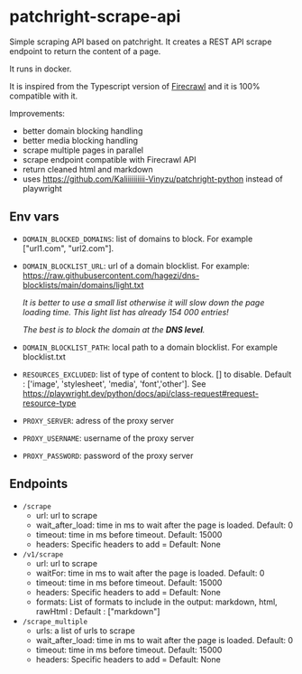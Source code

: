 # patchright-scrape-api

Simple scraping API based on patchright.
It creates a REST API scrape endpoint to return the content of a page.

It runs in docker.

It is inspired from the Typescript version of [Firecrawl](https://github.com/mendableai/firecrawl/tree/main/apps/playwright-service-ts) and it is 100% compatible with it.

Improvements:
* better domain blocking handling
* better media blocking handling
* scrape multiple pages in parallel
* scrape endpoint compatible with Firecrawl API
* return cleaned html and markdown
* uses https://github.com/Kaliiiiiiiiii-Vinyzu/patchright-python instead of playwright


## Env vars
* `DOMAIN_BLOCKED_DOMAINS`: list of domains to block. For example ["url1.com", "url2.com"].
* `DOMAIN_BLOCKLIST_URL`: url of a domain blocklist. For example: https://raw.githubusercontent.com/hagezi/dns-blocklists/main/domains/light.txt
  
  *It is better to use a small list otherwise it will slow down the page loading time. This light list has already 154 000 entries!*
  
  *The best is to block the domain at the **DNS level**.*
  
* `DOMAIN_BLOCKLIST_PATH`: local path to a domain blocklist. For example blocklist.txt
* `RESOURCES_EXCLUDED`: list of type of content to block. [] to disable. Default : ['image', 'stylesheet', 'media', 'font','other']. See https://playwright.dev/python/docs/api/class-request#request-resource-type

* `PROXY_SERVER`: adress of the proxy server
* `PROXY_USERNAME`: username of the proxy server
* `PROXY_PASSWORD`: password of the proxy server

## Endpoints
* `/scrape`
  - url: url to scrape
  - wait_after_load: time in ms to wait after the page is loaded. Default: 0
  - timeout: time in ms before timeout. Default: 15000
  - headers: Specific headers to add = Default: None
* `/v1/scrape`
  - url: url to scrape
  - waitFor: time in ms to wait after the page is loaded. Default: 0
  - timeout: time in ms before timeout. Default: 15000
  - headers: Specific headers to add = Default: None
  - formats: List of formats to include in the output: markdown, html, rawHtml : Default : ["markdown"]
* `/scrape_multiple`
  - urls: a list of urls to scrape
  - wait_after_load: time in ms to wait after the page is loaded. Default: 0
  - timeout: time in ms before timeout. Default: 15000
  - headers: Specific headers to add = Default: None
 
